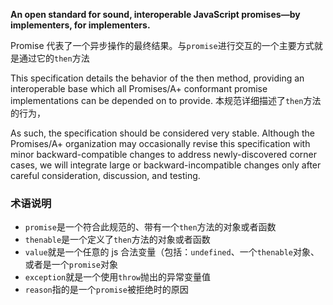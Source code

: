 **An open standard for sound, interoperable JavaScript promises—by implementers, for implementers.**

Promise 代表了一个异步操作的最终结果。与`promise`进行交互的一个主要方式就是通过它的`then`方法

This specification details the behavior of the then method, providing an interoperable base which all Promises/A+ conformant promise implementations can be depended on to provide. 
本规范详细描述了`then`方法的行为，

As such, the specification should be considered very stable. 
Although the Promises/A+ organization may occasionally revise this specification with minor backward-compatible changes to address newly-discovered corner cases, we will integrate large or backward-incompatible changes only after careful consideration, discussion, and testing.

### 术语说明

* `promise`是一个符合此规范的、带有一个`then`方法的对象或者函数
* `thenable`是一个定义了`then`方法的对象或者函数
* `value`就是一个任意的 js 合法变量（包括：`undefined`、一个`thenable`对象、或者是一个`promise`对象
* `exception`就是一个使用`throw`抛出的异常变量值
* `reason`指的是一个`promise`被拒绝时的原因
